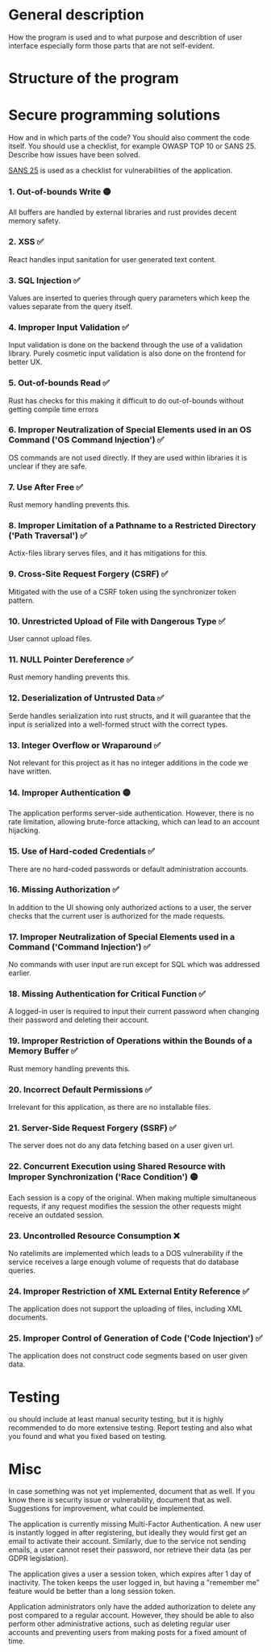 # General description
 How the program is used and to what purpose and describtion of user interface especially form those parts that are not self-evident.
 
# Structure of the program
 
# Secure programming solutions
How and in which parts of the code? You should also comment the code itself. You should use a checklist, for example OWASP TOP 10 or SANS 25. Describe how issues have been solved.

[SANS 25](https://www.sans.org/top25-software-errors/) is used as a checklist for vulnerabilities of the application.

### 1. Out-of-bounds Write 🟡
All buffers are handled by external libraries and rust provides decent memory safety.

### 2. XSS ✅
React handles input sanitation for user generated text content.

### 3. SQL Injection ✅
Values are inserted to queries through query parameters which keep the values separate from the query itself.

### 4. Improper Input Validation ✅
Input validation is done on the backend through the use of a validation library.
Purely cosmetic input validation is also done on the frontend for better UX.

### 5. Out-of-bounds Read ✅
Rust has checks for this making it difficult to do out-of-bounds without getting compile time errors

### 6. Improper Neutralization of Special Elements used in an OS Command ('OS Command Injection') ✅
OS commands are not used directly. If they are used within libraries it is unclear if they are safe.

### 7. Use After Free ✅
Rust memory handling prevents this.

### 8. Improper Limitation of a Pathname to a Restricted Directory ('Path Traversal') ✅
Actix-files library serves files, and it has mitigations for this.

### 9. Cross-Site Request Forgery (CSRF) ✅
Mitigated with the use of a CSRF token using the synchronizer token pattern.

### 10. Unrestricted Upload of File with Dangerous Type ✅
User cannot upload files.

### 11. NULL Pointer Dereference ✅
Rust memory handling prevents this.

### 12. Deserialization of Untrusted Data ✅
Serde handles serialization into rust structs, and it will guarantee that the
input is serialized into a well-formed struct with the correct types.

### 13. Integer Overflow or Wraparound ✅
Not relevant for this project as it has no integer additions in the code we have written.

### 14. Improper Authentication 🟡
The application performs server-side authentication. However, there is no rate
limitation, allowing brute-force attacking, which can lead to an account hijacking.

### 15. Use of Hard-coded Credentials ✅
There are no hard-coded passwords or default administration accounts.

### 16. Missing Authorization ✅
In addition to the UI showing only authorized actions to a user, the server
checks that the current user is authorized for the made requests.

### 17. Improper Neutralization of Special Elements used in a Command ('Command Injection') ✅
No commands with user input are run except for SQL which was addressed earlier.

### 18. Missing Authentication for Critical Function ✅
A logged-in user is required to input their current password when changing their
password and deleting their account.

### 19. Improper Restriction of Operations within the Bounds of a Memory Buffer ✅
Rust memory handling prevents this.

### 20. Incorrect Default Permissions ✅
Irrelevant for this application, as there are no installable files.

### 21. Server-Side Request Forgery (SSRF) ✅
The server does not do any data fetching based on a user given url.

### 22. Concurrent Execution using Shared Resource with Improper Synchronization ('Race Condition') 🟡
Each session is a copy of the original. When making multiple simultaneous requests,
if any request modifies the session the other requests might receive an outdated session.

### 23. Uncontrolled Resource Consumption ❌
No ratelimits are implemented which leads to a DOS vulnerability if the service receives
a large enough volume of requests that do database queries.

### 24. Improper Restriction of XML External Entity Reference ✅
The application does not support the uploading of files, including XML documents.

### 25. Improper Control of Generation of Code ('Code Injection') ✅
The application does not construct code segments based on user given data.

# Testing
ou should include at least manual security testing, but it is highly recommended to do more extensive testing. Report testing and also what you found and what you fixed based on testing.

# Misc
In case something was not yet implemented, document that as well.
If you know there is security issue or vulnerability, document that as well.
Suggestions for improvement, what could be implemented.

The application is currently missing Multi-Factor Authentication. A new user
is instantly logged in after registering, but ideally they would first get
an email to activate their account. Similarly, due to the service not sending emails,
a user cannot reset their password, nor retrieve their data (as per GDPR legislation).

The application gives a user a session token, which expires after 1 day of
inactivity. The token keeps the user logged in, but having a "remember me" 
feature would be better than a long session token.

Application administrators only have the added authorization to delete any post 
compared to a regular account. However, they should be able to also perform other
administrative actions, such as deleting regular user accounts and preventing
users from making posts for a fixed amount of time.
